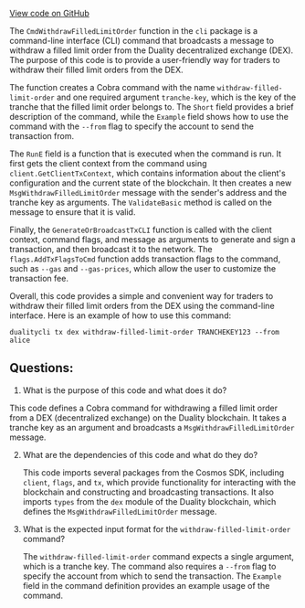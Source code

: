 [View code on GitHub](https://github.com/duality-labs/duality/dex/client/cli/tx_withdrawl_filled_limit_order.go)

The `CmdWithdrawFilledLimitOrder` function in the `cli` package is a command-line interface (CLI) command that broadcasts a message to withdraw a filled limit order from the Duality decentralized exchange (DEX). The purpose of this code is to provide a user-friendly way for traders to withdraw their filled limit orders from the DEX.

The function creates a Cobra command with the name `withdraw-filled-limit-order` and one required argument `tranche-key`, which is the key of the tranche that the filled limit order belongs to. The `Short` field provides a brief description of the command, while the `Example` field shows how to use the command with the `--from` flag to specify the account to send the transaction from.

The `RunE` field is a function that is executed when the command is run. It first gets the client context from the command using `client.GetClientTxContext`, which contains information about the client's configuration and the current state of the blockchain. It then creates a new `MsgWithdrawFilledLimitOrder` message with the sender's address and the tranche key as arguments. The `ValidateBasic` method is called on the message to ensure that it is valid.

Finally, the `GenerateOrBroadcastTxCLI` function is called with the client context, command flags, and message as arguments to generate and sign a transaction, and then broadcast it to the network. The `flags.AddTxFlagsToCmd` function adds transaction flags to the command, such as `--gas` and `--gas-prices`, which allow the user to customize the transaction fee.

Overall, this code provides a simple and convenient way for traders to withdraw their filled limit orders from the DEX using the command-line interface. Here is an example of how to use this command:

```
dualitycli tx dex withdraw-filled-limit-order TRANCHEKEY123 --from alice
```
## Questions: 
 1. What is the purpose of this code and what does it do?
   
   This code defines a Cobra command for withdrawing a filled limit order from a DEX (decentralized exchange) on the Duality blockchain. It takes a tranche key as an argument and broadcasts a `MsgWithdrawFilledLimitOrder` message.

2. What are the dependencies of this code and what do they do?
   
   This code imports several packages from the Cosmos SDK, including `client`, `flags`, and `tx`, which provide functionality for interacting with the blockchain and constructing and broadcasting transactions. It also imports `types` from the `dex` module of the Duality blockchain, which defines the `MsgWithdrawFilledLimitOrder` message.

3. What is the expected input format for the `withdraw-filled-limit-order` command?
   
   The `withdraw-filled-limit-order` command expects a single argument, which is a tranche key. The command also requires a `--from` flag to specify the account from which to send the transaction. The `Example` field in the command definition provides an example usage of the command.
